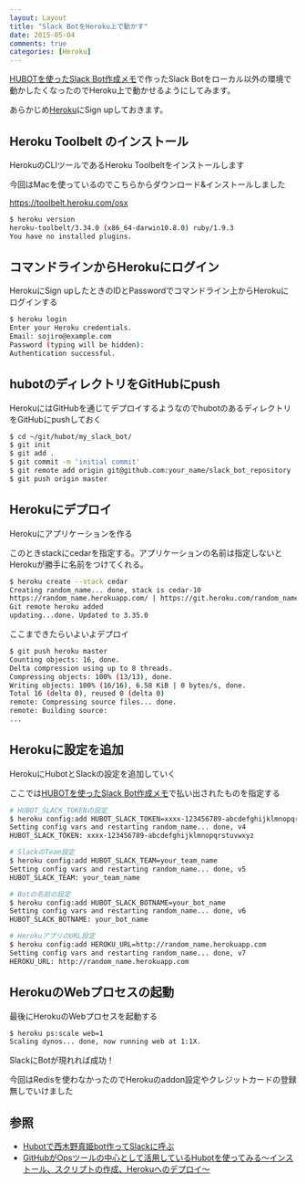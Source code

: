 ```yaml
---
layout: Layout
title: "Slack BotをHeroku上で動かす"
date: 2015-05-04
comments: true
categories: [Heroku]
---
```

[HUBOTを使ったSlack Bot作成メモ](http://blog.sojiro.me/blog/2014/12/15/slack-bot-by-hubot/)で作ったSlack Botをローカル以外の環境で動かしたくなったのでHeroku上で動かせるようにしてみます。

あらかじめ[Heroku](https://www.heroku.com)にSign upしておきます。

## Heroku Toolbelt のインストール

HerokuのCLIツールであるHeroku Toolbeltをインストールします

今回はMacを使っているのでこちらからダウンロード&インストールしました

https://toolbelt.heroku.com/osx

```bash
$ heroku version
heroku-toolbelt/3.34.0 (x86_64-darwin10.8.0) ruby/1.9.3
You have no installed plugins.
```

## コマンドラインからHerokuにログイン

HerokuにSign upしたときのIDとPasswordでコマンドライン上からHerokuにログインする

```bash
$ heroku login
Enter your Heroku credentials.
Email: sojiro@example.com
Password (typing will be hidden): 
Authentication successful.
```

## hubotのディレクトリをGitHubにpush

HerokuにはGitHubを通じてデプロイするようなのでhubotのあるディレクトリをGitHubにpushしておく

```bash
$ cd ~/git/hubot/my_slack_bot/
$ git init
$ git add .
$ git commit -m 'initial commit'
$ git remote add origin git@github.com:your_name/slack_bot_repository  # 自分で用意したslack bot用のGitリポジトリ
$ git push origin master
```

## Herokuにデプロイ

Herokuにアプリケーションを作る

このときstackにcedarを指定する。アプリケーションの名前は指定しないとHerokuが勝手に名前をつけてくれる。

```bash
$ heroku create --stack cedar
Creating random_name... done, stack is cedar-10
https://random_name.herokuapp.com/ | https://git.heroku.com/random_name.git
Git remote heroku added
updating...done. Updated to 3.35.0
```

ここまできたらいよいよデプロイ

```bash
$ git push heroku master
Counting objects: 16, done.
Delta compression using up to 8 threads.
Compressing objects: 100% (13/13), done.
Writing objects: 100% (16/16), 6.58 KiB | 0 bytes/s, done.
Total 16 (delta 0), reused 0 (delta 0)
remote: Compressing source files... done.
remote: Building source:
...
```

## Herokuに設定を追加

HerokuにHubotとSlackの設定を追加していく

ここでは[HUBOTを使ったSlack Bot作成メモ](http://blog.sojiro.me/blog/2014/12/15/slack-bot-by-hubot/)で払い出されたものを指定する

```bash
# HUBOT_SLACK_TOKENの設定
$ heroku config:add HUBOT_SLACK_TOKEN=xxxx-123456789-abcdefghijklmnopqrstuvwxyz
Setting config vars and restarting random_name... done, v4
HUBOT_SLACK_TOKEN: xxxx-123456789-abcdefghijklmnopqrstuvwxyz

# SlackのTeam設定
$ heroku config:add HUBOT_SLACK_TEAM=your_team_name
Setting config vars and restarting random_name... done, v5
HUBOT_SLACK_TEAM: your_team_name

# Botの名前の設定
$ heroku config:add HUBOT_SLACK_BOTNAME=your_bot_name
Setting config vars and restarting random_name... done, v6
HUBOT_SLACK_BOTNAME: your_bot_name

# HerokuアプリのURL設定
$ heroku config:add HEROKU_URL=http://random_name.herokuapp.com
Setting config vars and restarting random_name... done, v7
HEROKU_URL: http://random_name.herokuapp.com
```

## HerokuのWebプロセスの起動

最後にHerokuのWebプロセスを起動する

```bash
$ heroku ps:scale web=1
Scaling dynos... done, now running web at 1:1X.
```

SlackにBotが現れれば成功！

今回はRedisを使わなかったのでHerokuのaddon設定やクレジットカードの登録無しでいけました

## 参照
* [Hubotで西木野真姫bot作ってSlackに呼ぶ](http://memo.sanographix.net/post/88371442780)
* [GitHubがOpsツールの中心として活用しているHubotを使ってみる～インストール、スクリプトの作成、Herokuへのデプロイ～](http://tech-sketch.jp/2013/12/hubot-install-heroku.html)

